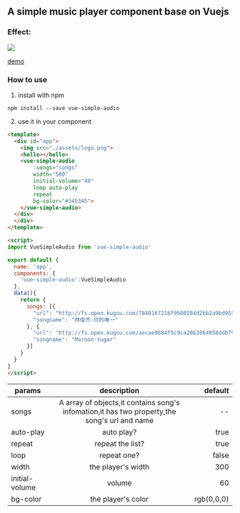 A simple music player component base on Vuejs
----------


### Effect:

![](http://p1.bqimg.com/567571/568fff0ed900b41a.png)

[demo](http://lavyun.github.io/vue-simple-audio/)


### How to use

1. install with npm

```
npm install --save vue-simple-audio
```

2. use it in your component

```html
<template>
  <div id="app">
    <img src="./assets/logo.png">
    <hello></hello>
    <vue-simple-audio 
        :songs="songs" 
        width="500" 
        initial-volume="40" 
        loop auto-play
        repeat
        bg-color="#345345">
    </vue-simple-audio>
  </div>
  </div>
</template>

<script>
import VueSimpleAudio from 'vue-simple-audio'

export default {
  name: 'app',
  components: {
    'vue-simple-audio':VueSimpleAudio
  },
  data(){
    return {
      songs: [{
        "url": "http://fs.open.kugou.com/7840167216f9b80284d2bb2a9bd9554b/58ac0322/G076/M0A/0C/1D/7IYBAFgu5wmAOS2gAEuViOk9tuk748.mp3",
        "songname": "林俊杰-你的唯一"
      }, {
        "url": "http://fs.open.kugou.com/aecae9884f5c9ca2063864958ddb799e/58ac03ae/G008/M07/06/09/qIYBAFUK1BuAB-aSADmE5bqELvQ099.mp3",
        "songname": "Maroon-sugar"
      }]
    }
  }
}
</script>
```

  
| params        |description               | default  |
| ------------- |:-------------:| -----:|
| songs      | A array of objects,it contains song's infomation,it has two property,the song's url and name | -- |
| auto-play      | auto play?      |  true |
| repeat | repeat the list?      |  true |
| loop | repeat one?      |  false |
| width | the player's width      |  300 |
| initial-volume | volume      |  60 |
| bg-color |the player's color| rgb(0,0,0)|


